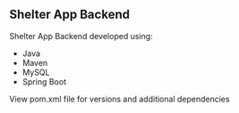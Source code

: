 ## Shelter App Backend

Shelter App Backend developed using:

* Java
* Maven
* MySQL
* Spring Boot

View pom.xml file for versions and additional dependencies
